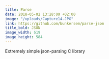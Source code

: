 ```yaml
---
title: Parse
date: 2018-05-02 13:28:00 +02:00
image: "/uploads/Capture14.JPG"
link: https://github.com/bunkersem/parse-json
title_bold: JSON
image_width: 619
image_height: 584
---
```


Extremely simple json-parsing C library